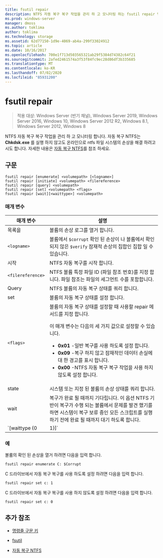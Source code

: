 ```yaml
---
title: fsutil repair
description: NTFS 자동 복구 복구 작업을 관리 하 고 모니터링 하는 fsutil repair 명령에 대 한 참조 문서입니다.
ms.prod: windows-server
manager: dmoss
ms.author: toklima
author: toklima
ms.technology: storage
ms.assetid: 62d77150-1d9e-4069-ab4a-299f33024912
ms.topic: article
ms.date: 10/16/2017
ms.openlocfilehash: 700e1f713d503565321ab29f5384d74382c64f21
ms.sourcegitcommit: 2afed2461574a3f53f84fc9ec28d86df3b335685
ms.translationtype: MT
ms.contentlocale: ko-KR
ms.lasthandoff: 07/02/2020
ms.locfileid: "85931200"
---
```

# <a name="fsutil-repair"></a>fsutil repair

> 적용 대상: Windows Server (반기 채널), Windows Server 2019, Windows Server 2016, Windows 10, Windows Server 2012 R2, Windows 8.1, Windows Server 2012, Windows 8

NTFS 자동 복구 복구 작업을 관리 하 고 모니터링 합니다. 자동 복구 NTFS는 **Chkdsk.exe** 를 실행 하지 않고도 온라인으로 ntfs 파일 시스템의 손상을 해결 하려고 시도 합니다. 자세한 내용은 [자동 복구 NTFS](https://docs.microsoft.com/previous-versions/windows/it-pro/windows-server-2008-R2-and-2008/cc771388(v=ws.10))를 참조 하세요.

## <a name="syntax"></a>구문

```
fsutil repair [enumerate] <volumepath> [<logname>]
fsutil repair [initiate] <volumepath> <filereference>
fsutil repair [query] <volumepath>
fsutil repair [set] <volumepath> <flags>
fsutil repair [wait][<waittype>] <volumepath>

```

### <a name="parameters"></a>매개 변수

| 매개 변수 | 설명 |
| --------- | ----------- |
| 목록을 | 볼륨의 손상 로그를 열거 합니다. |
| `<logname>` | 볼륨에서 `$corrupt` 확인 된 손상이 나 볼륨에서 확인 되지 않은 `$verify` 잠재적 손상의 집합인 집합 일 수 있습니다. |
| 시작 | NTFS 자동 복구를 시작 합니다. |
| `<filereference>` | NTFS 볼륨 특정 파일 ID (파일 참조 번호)를 지정 합니다. 파일 참조는 파일의 세그먼트 수를 포함합니다. |
| Query | NTFS 볼륨의 자동 복구 상태를 쿼리 합니다. |
| set | 볼륨의 자동 복구 상태를 설정 합니다. |
| `<flags>` | 볼륨의 자동 복구 상태를 설정할 때 사용할 repair 메서드를 지정 합니다.<p>이 매개 변수는 다음의 세 가지 값으로 설정할 수 있습니다.<ul><li>**0x01** -일반 복구를 사용 하도록 설정 합니다.</li><li>**0x09** -복구 하지 않고 잠재적인 데이터 손실에 대 한 경고를 표시 합니다.</li><li>**0x00** -NTFS 자동 복구 복구 작업을 사용 하지 않도록 설정 합니다.</li></ul> |
| state | 시스템 또는 지정 된 볼륨의 손상 상태를 쿼리 합니다. |
| wait | 복구가 완료 될 때까지 기다립니다. 이 옵션 NTFS 기반이 복구가 수행 되는 볼륨에서 문제를 발견 했기를 하면 시스템이 복구 보류 중인 모든 스크립트를 실행 하기 전에 완료 될 때까지 대기 하도록 합니다. |
| `[waittype {0|1}]` | 현재 복구를 완료 하거나 완료 하는 모든 복구 작업에 대 한 대기를 기다려야 하는지 여부를 나타냅니다. *Waittype* 매개 변수는 다음 값으로 설정할 수 있습니다.<ul><li>**0** -모든 복구가 완료 될 때까지 대기 합니다. (기본값)</li><li>**1** -현재 복구가 완료 될 때까지 기다립니다.</li></ul> |

### <a name="examples"></a>예

볼륨의 확인 된 손상을 열거 하려면 다음을 입력 합니다.

```
fsutil repair enumerate C: $Corrupt
```

C 드라이브에서 자동 복구 복구를 사용 하도록 설정 하려면 다음을 입력 합니다.

```
fsutil repair set c: 1
```

C 드라이브에서 자동 복구 복구를 사용 하지 않도록 설정 하려면 다음을 입력 합니다.

```
fsutil repair set c: 0
```

## <a name="additional-references"></a>추가 참조

- [명령줄 구문 키](command-line-syntax-key.md)

- [fsutil](fsutil.md)

- [자동 복구 NTFS](https://docs.microsoft.com/previous-versions/windows/it-pro/windows-server-2008-R2-and-2008/cc771388(v=ws.10))
